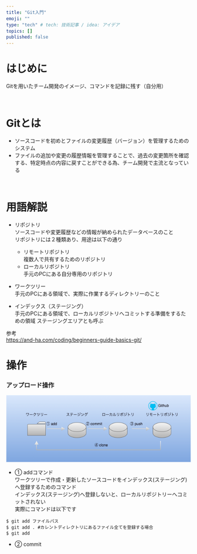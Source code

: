```yaml
---
title: "Git入門"
emoji: ""
type: "tech" # tech: 技術記事 / idea: アイデア
topics: []
published: false
---
```


# はじめに　
Gitを用いたチーム開発のイメージ、コマンドを記録に残す（自分用）  
  
<br>

# Gitとは
* ソースコードを初めとファイルの変更履歴（バージョン）を管理するためのシステム
* ファイルの追加や変更の履歴情報を管理することで、過去の変更箇所を確認する、特定時点の内容に戻すことができる為、チーム開発で主流となっている

<br>

# 用語解説
* リポジトリ  
ソースコードや変更履歴などの情報が納められたデータベースのこと  
リポジトリには２種類あり、用途は以下の通り
    * リモートリポジトリ  
    複数人で共有するためのリポジトリ
    * ローカルリポジトリ  
    手元のPCにある自分専用のリポジトリ

* ワークツリー  
手元のPCにある領域で、実際に作業するディレクトリーのこと

* インデックス（ステージング）  
手元のPCにある領域で、ローカルリポジトリへコミットする準備をするための領域
ステージングエリアとも呼ぶ

参考  
https://and-ha.com/coding/beginners-guide-basics-git/

# 操作
### アップロード操作　　
![Alt text](../images/git_image_ope_upload.png)

* ① addコマンド  
ワークツリーで作成・更新したソースコードをインデックス(ステージング)へ登録するためのコマンド  
インデックス(ステージング)へ登録しないと、ローカルリポジトリーへコミットされない  
実際にコマンドは以下です

```
$ git add ファイルパス
$ git add . #カレントディレクトリにあるファイル全てを登録する場合
$ git add 
```


* ② commit




